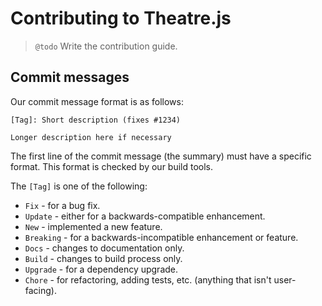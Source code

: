 # Contributing to Theatre.js

>`@todo` Write the contribution guide.

## Commit messages

Our commit message format is as follows:

```
[Tag]: Short description (fixes #1234)

Longer description here if necessary
```

The first line of the commit message (the summary) must have a specific format. This format is checked by our build tools.

The `[Tag]` is one of the following:

* `Fix` - for a bug fix.
* `Update` - either for a backwards-compatible enhancement.
* `New` - implemented a new feature.
* `Breaking` - for a backwards-incompatible enhancement or feature.
* `Docs` - changes to documentation only.
* `Build` - changes to build process only.
* `Upgrade` - for a dependency upgrade.
* `Chore` - for refactoring, adding tests, etc. (anything that isn't user-facing).